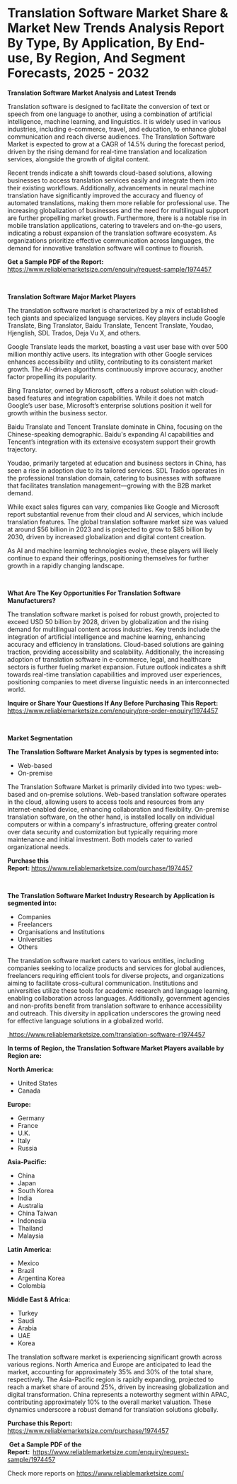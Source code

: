 <p><h1>Translation Software Market Share & Market New Trends Analysis Report By Type, By Application, By End-use, By Region, And Segment Forecasts, 2025 - 2032</h1></p><p><strong>Translation Software Market Analysis and Latest Trends</strong></p>
<p><p>Translation software is designed to facilitate the conversion of text or speech from one language to another, using a combination of artificial intelligence, machine learning, and linguistics. It is widely used in various industries, including e-commerce, travel, and education, to enhance global communication and reach diverse audiences. The Translation Software Market is expected to grow at a CAGR of 14.5% during the forecast period, driven by the rising demand for real-time translation and localization services, alongside the growth of digital content.</p><p>Recent trends indicate a shift towards cloud-based solutions, allowing businesses to access translation services easily and integrate them into their existing workflows. Additionally, advancements in neural machine translation have significantly improved the accuracy and fluency of automated translations, making them more reliable for professional use. The increasing globalization of businesses and the need for multilingual support are further propelling market growth. Furthermore, there is a notable rise in mobile translation applications, catering to travelers and on-the-go users, indicating a robust expansion of the translation software ecosystem. As organizations prioritize effective communication across languages, the demand for innovative translation software will continue to flourish.</p></p>
<p><strong>Get a Sample PDF of the Report:&nbsp;</strong> <a href="https://www.reliablemarketsize.com/enquiry/request-sample/1974457?utm_campaign=1197&utm_medium=2&utm_source=Github&utm_content=ia&utm_term=10032025&utm_id=translation-software">https://www.reliablemarketsize.com/enquiry/request-sample/1974457</a></p>
<p>&nbsp;</p>
<p><strong>Translation Software Major Market Players</strong></p>
<p><p>The translation software market is characterized by a mix of established tech giants and specialized language services. Key players include Google Translate, Bing Translator, Baidu Translate, Tencent Translate, Youdao, Hjenglish, SDL Trados, Deja Vu X, and others.</p><p>Google Translate leads the market, boasting a vast user base with over 500 million monthly active users. Its integration with other Google services enhances accessibility and utility, contributing to its consistent market growth. The AI-driven algorithms continuously improve accuracy, another factor propelling its popularity.</p><p>Bing Translator, owned by Microsoft, offers a robust solution with cloud-based features and integration capabilities. While it does not match Google’s user base, Microsoft’s enterprise solutions position it well for growth within the business sector.</p><p>Baidu Translate and Tencent Translate dominate in China, focusing on the Chinese-speaking demographic. Baidu's expanding AI capabilities and Tencent’s integration with its extensive ecosystem support their growth trajectory.</p><p>Youdao, primarily targeted at education and business sectors in China, has seen a rise in adoption due to its tailored services. SDL Trados operates in the professional translation domain, catering to businesses with software that facilitates translation management—growing with the B2B market demand.</p><p>While exact sales figures can vary, companies like Google and Microsoft report substantial revenue from their cloud and AI services, which include translation features. The global translation software market size was valued at around $56 billion in 2023 and is projected to grow to $85 billion by 2030, driven by increased globalization and digital content creation. </p><p>As AI and machine learning technologies evolve, these players will likely continue to expand their offerings, positioning themselves for further growth in a rapidly changing landscape.</p></p>
<p>&nbsp;</p>
<p><strong>What Are The Key Opportunities For Translation Software Manufacturers?</strong></p>
<p><p>The translation software market is poised for robust growth, projected to exceed USD 50 billion by 2028, driven by globalization and the rising demand for multilingual content across industries. Key trends include the integration of artificial intelligence and machine learning, enhancing accuracy and efficiency in translations. Cloud-based solutions are gaining traction, providing accessibility and scalability. Additionally, the increasing adoption of translation software in e-commerce, legal, and healthcare sectors is further fueling market expansion. Future outlook indicates a shift towards real-time translation capabilities and improved user experiences, positioning companies to meet diverse linguistic needs in an interconnected world.</p></p>
<p><strong>Inquire or Share Your Questions If Any Before Purchasing This Report:</strong> <a href="https://www.reliablemarketsize.com/enquiry/pre-order-enquiry/1974457?utm_campaign=1197&utm_medium=2&utm_source=Github&utm_content=ia&utm_term=10032025&utm_id=translation-software">https://www.reliablemarketsize.com/enquiry/pre-order-enquiry/1974457</a></p>
<p>&nbsp;</p>
<p><strong>Market Segmentation</strong></p>
<p><strong>The Translation Software Market Analysis by types is segmented into:</strong></p>
<p><ul><li>Web-based</li><li>On-premise</li></ul></p>
<p><p>The Translation Software Market is primarily divided into two types: web-based and on-premise solutions. Web-based translation software operates in the cloud, allowing users to access tools and resources from any internet-enabled device, enhancing collaboration and flexibility. On-premise translation software, on the other hand, is installed locally on individual computers or within a company's infrastructure, offering greater control over data security and customization but typically requiring more maintenance and initial investment. Both models cater to varied organizational needs.</p></p>
<p><strong>Purchase this Report:&nbsp;</strong><a href="https://www.reliablemarketsize.com/purchase/1974457?utm_campaign=1197&utm_medium=2&utm_source=Github&utm_content=ia&utm_term=10032025&utm_id=translation-software">https://www.reliablemarketsize.com/purchase/1974457</a></p>
<p>&nbsp;</p>
<p><strong>The Translation Software Market Industry Research by Application is segmented into:</strong></p>
<p><ul><li>Companies</li><li>Freelancers</li><li>Organisations and Institutions</li><li>Universities</li><li>Others</li></ul></p>
<p><p>The translation software market caters to various entities, including companies seeking to localize products and services for global audiences, freelancers requiring efficient tools for diverse projects, and organizations aiming to facilitate cross-cultural communication. Institutions and universities utilize these tools for academic research and language learning, enabling collaboration across languages. Additionally, government agencies and non-profits benefit from translation software to enhance accessibility and outreach. This diversity in application underscores the growing need for effective language solutions in a globalized world.</p></p>
<p><a href="https://www.reliablemarketsize.com/translation-software-r1974457?utm_campaign=1197&utm_medium=2&utm_source=Github&utm_content=ia&utm_term=10032025&utm_id=translation-software">&nbsp;https://www.reliablemarketsize.com/translation-software-r1974457</a></p>
<p><strong>In terms of Region, the Translation Software Market Players available by Region are:</strong></p>
<p>
    <p> <strong> North America: </strong>
        <ul>
            <li>United States</li>
            <li>Canada</li>
        </ul>
        </p> 
    <p> <strong> Europe: </strong>
        <ul>
            <li>Germany</li>
            <li>France</li>
            <li>U.K.</li>
            <li>Italy</li>
            <li>Russia</li>
        </ul>
        </p> 
    <p> <strong> Asia-Pacific: </strong>
        <ul>
            <li>China</li>
            <li>Japan</li>
            <li>South Korea</li>
            <li>India</li>
            <li>Australia</li>
            <li>China Taiwan</li>
            <li>Indonesia</li>
            <li>Thailand</li>
            <li>Malaysia</li>
        </ul>
        </p> 
    <p> <strong> Latin America: </strong>
        <ul>
            <li>Mexico</li>
            <li>Brazil</li>
            <li>Argentina Korea</li>
            <li>Colombia</li>
        </ul>
        </p> 
    <p> <strong> Middle East & Africa: </strong>
        <ul>
            <li>Turkey</li>
            <li>Saudi</li>
            <li>Arabia</li>
            <li>UAE</li>
            <li>Korea</li>
        </ul>
    </p>
    </p>
<p><p>The translation software market is experiencing significant growth across various regions. North America and Europe are anticipated to lead the market, accounting for approximately 35% and 30% of the total share, respectively. The Asia-Pacific region is rapidly expanding, projected to reach a market share of around 25%, driven by increasing globalization and digital transformation. China represents a noteworthy segment within APAC, contributing approximately 10% to the overall market valuation. These dynamics underscore a robust demand for translation solutions globally.</p></p>
<p><strong>Purchase this Report: </strong><a href="https://www.reliablemarketsize.com/purchase/1974457?utm_campaign=1197&utm_medium=2&utm_source=Github&utm_content=ia&utm_term=10032025&utm_id=translation-software">https://www.reliablemarketsize.com/purchase/1974457</a></p>
<p>&nbsp;<strong>Get a Sample PDF of the Report:&nbsp;&nbsp;</strong><a href="https://www.reliablemarketsize.com/enquiry/request-sample/1974457?utm_campaign=1197&utm_medium=2&utm_source=Github&utm_content=ia&utm_term=10032025&utm_id=translation-software">https://www.reliablemarketsize.com/enquiry/request-sample/1974457</a></p>
<p><strong></strong></p>
<p>Check more reports on <a href="https://www.reliablemarketsize.com/?utm_campaign=1197&utm_medium=2&utm_source=Github&utm_content=ia&utm_term=10032025&utm_id=translation-software">https://www.reliablemarketsize.com/</a></p>